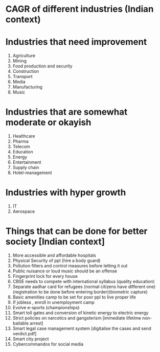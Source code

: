 # CAGR of different industries (Indian context)

# Industries that need improvement 

1) Agriculture
2) Mining
3) Food production and security
4) Construction
5) Transport
6) Media
7) Manufacturing
8) Music

# Industries that are somewhat moderate or okayish

1) Healthcare
2) Pharma
3) Telecom
4) Education
5) Energy
6) Entertainment
7) Supply chain
8) Hotel-management

# Industries with hyper growth

1) IT
2) Aerospace

# Things that can be done for better society [Indian context]

1) More accessible and affordable hospitals
2) Physical Security of ppl (hire a body guard)
3) Pollution filters and control measures before letting it out
4) Public nuisance or loud music should be an offense
5) Fingerprint lock for every house
6) CBSE needs to compete with international syllabus (quality education)
7) Separate aadhar card for refugees (normal citizens have different one) (registration to be done before entering border)(biometric capture)
8) Basic amenities camp to be set for poor ppl to live proper life
9) If jobless , enroll in unemployment camp
10) Evolve e-sports (championships)
11) Smart toll gates and conversion of kinetic energy to electric energy
12) Strict policies on narcotics and gangsterism [immediate lifetime non-bailable arrest]
13) Smart legal case management system [digitalise the cases and send verdict.pdf]
14) Smart city project
15) Cybercommandos for social media

